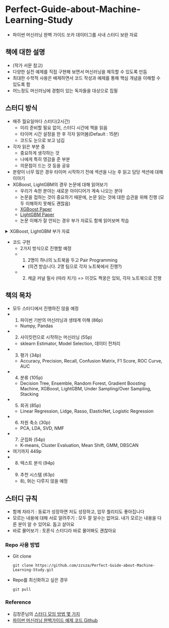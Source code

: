 # Perfect-Guide-about-Machine-Learning-Study
- 파이썬 머신러닝 완벽 가이드 쏘카 데이터그룹 사내 스터디 보완 자료

## 책에 대한 설명
- (작가 서문 참고)
- 다양한 실전 예제를 직접 구현해 보면서 머신러닝을 체득할 수 있도록 만듬
- 최대한 수학적 사용은 배제하면서 코드 작성과 예제를 통해 핵심 개념을 이해할 수 있도록 함
- 어느정도 머신러닝에 경험이 있는 독자들을 대상으로 집필

## 스터디 방식
- 매주 월요일마다 스터디(2시간)
	- 미리 준비할 필요 없이, 스터디 시간에 책을 읽음
	- 타이머 시간 설정을 한 후 각자 읽어봄(Default : 15분)
	- 코드도 눈으로 보고 넘김
- 각자 읽은 부분 중
	- 중요하게 생각하는 것
	- 나에게 특히 영감을 준 부분
	- 의문점이 드는 것 등을 공유
- 분량이 너무 많은 경우 타이머 시작하기 전에 섹션을 나눈 후 읽고 담당 섹션에 대해 이야기
- XGBoost, LightGBM의 경우 논문에 대해 읽어보기
	- 우리가 속한 분야는 새로운 아이디어가 계속 나오는 분야
	- 논문을 접하는 것이 중요하기 때문에, 논문 읽는 것에 대한 습관을 위해 진행 (모두 이해하지 못해도 괜찮음)
	- [XGBoost Paper](https://arxiv.org/abs/1603.02754)
	- [LightGBM Paper](https://papers.nips.cc/paper/6907-lightgbm-a-highly-efficient-gradient-boosting-decision-tree.pdf)
	- 논문 이해가 잘 안되는 경우 부가 자료도 함께 읽어보며 학습

<details><summary>XGBoost, LightGBM 부가 자료</summary>
<p>
	
- [XGBoost 관련 글](https://brunch.co.kr/@snobberys/137)
- [LightGBM 번역 글](https://aldente0630.github.io/data-science/2018/06/29/highly-efficient-gbdt.html)
- [XGBoost, LightGBM 파라미터 설명 글](https://sites.google.com/view/lauraepp/parameters)
- [Introduction to Boosted Trees PPT](https://homes.cs.washington.edu/~tqchen/pdf/BoostedTree.pdf?fbclid=IwAR0gGntURg4U24l6Fit-DLpVNBb_BtgMjzlSg3NYdb8jI44JLHLH-0Zluis)
- [CatBoost vs LightGBM vs XGBoost 비교 글](https://towardsdatascience.com/catboost-vs-light-gbm-vs-xgboost-5f93620723db)
	
</p>
</details> 

- 코드 구현
	- 2가지 방식으로 진행할 예정 
	- 1) 2명이 하나의 노트북을 두고 Pair Programming
		- (의견 받습니다. 2명 팀으로 각자 노트북에서 진행?) 
	- 2) 캐글 커널 필사 (따라 치기) => 이것도 짝꿍은 있되, 각자 노트북으로 진행

## 책의 목차
- 모두 스터디에서 진행하진 않을 예정
- 1) 파이썬 기반의 머신러닝과 생태계 이해 (86p)
	- Numpy, Pandas 
- 2) 사이킷런으로 시작하는 머신러닝 (55p)
	- sklearn Estimator, Model Selection, 데이터 전처리 
- 3) 평가 (34p)
	- Accuracy, Precision, Recall, Confusion Matrix, F1 Score, ROC Curve, AUC 
- 4) 분류 (105p)
	- Decision Tree, Ensemble, Random Forest, Gradient Boosting Machine, XGBoost, LightGBM, Under Sampling/Over Sampling, Stacking 
- 5) 회귀 (85p)
	- Linear Regression, Lidge, Rasso, ElasticNet, Logistic Regression 
- 6) 차원 축소 (30p)
	- PCA, LDA, SVD, NMF 
- 7) 군집화 (54p)
	- K-means, Cluster Evaluation, Mean Shift, GMM, DBSCAN 
- 여기까지 449p
- 8) 텍스트 분석 (94p)
- 9) 추천 시스템 (63p)
	- 8), 9)는 다루지 않을 예정 


## 스터디 규칙
- 함께 자라기 : 동료가 성장하면 저도 성장하고, 업무 퀄리티도 좋아집니다
- 모르는 내용에 대해 서로 알려주기 : 모두 잘 알수는 없어요. 내가 모르는 내용을 다른 분이 알 수 있어요. 돕고 살아요
- 바로 물어보기 : 토론식 스터디라 바로 물어봐도 괜찮아요


### Repo 사용 방법
- Git clone

	```
	git clone https://github.com/zzsza/Perfect-Guide-about-Machine-Learning-Study.git
	```

- Repo를 최신화하고 싶은 경우

	```
	git pull
	```


### Reference
- 김창준님의 [스터디 모임 방법 몇 가지](http://agile.egloos.com/5830026)
- [파이썬 머신러닝 완벽가이드 예제 코드 Github](https://github.com/wikibook/ml-definitive-guide)
